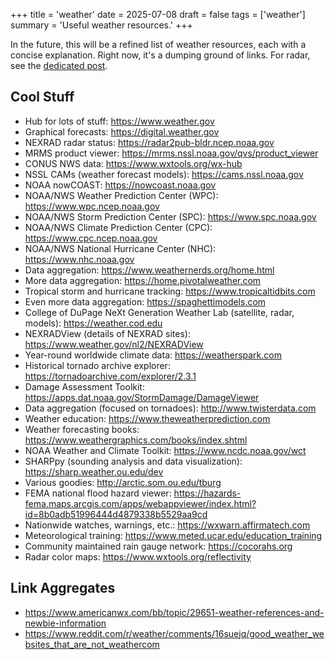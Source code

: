 +++
title = 'weather'
date = 2025-07-08
draft = false
tags = ['weather']
summary = 'Useful weather resources.'
+++

In the future, this will be a refined list of weather resources, each with a concise explanation. Right now, it's a dumping ground of links. For radar, see the [dedicated post](/posts/radar).

## Cool Stuff

- Hub for lots of stuff: <https://www.weather.gov>
- Graphical forecasts: <https://digital.weather.gov>
- NEXRAD radar status: <https://radar2pub-bldr.ncep.noaa.gov>
- MRMS product viewer: <https://mrms.nssl.noaa.gov/qvs/product_viewer>
- CONUS NWS data: <https://www.wxtools.org/wx-hub>
- NSSL CAMs (weather forecast models): <https://cams.nssl.noaa.gov>
- NOAA nowCOAST: <https://nowcoast.noaa.gov>
- NOAA/NWS Weather Prediction Center (WPC): <https://www.wpc.ncep.noaa.gov>
- NOAA/NWS Storm Prediction Center (SPC): <https://www.spc.noaa.gov>
- NOAA/NWS Climate Prediction Center (CPC): <https://www.cpc.ncep.noaa.gov>
- NOAA/NWS National Hurricane Center (NHC): <https://www.nhc.noaa.gov>
- Data aggregation: <https://www.weathernerds.org/home.html>
- More data aggregation: <https://home.pivotalweather.com>
- Tropical storm and hurricane tracking: <https://www.tropicaltidbits.com>
- Even more data aggregation: <https://spaghettimodels.com>
- College of DuPage NeXt Generation Weather Lab (satellite, radar, models): <https://weather.cod.edu>
- NEXRADView (details of NEXRAD sites): <https://www.weather.gov/nl2/NEXRADView>
- Year-round worldwide climate data: <https://weatherspark.com>
- Historical tornado archive explorer: <https://tornadoarchive.com/explorer/2.3.1>
- Damage Assessment Toolkit: <https://apps.dat.noaa.gov/StormDamage/DamageViewer>
- Data aggregation (focused on tornadoes): <http://www.twisterdata.com>
- Weather education: <https://www.theweatherprediction.com>
- Weather forecasting books: <https://www.weathergraphics.com/books/index.shtml>
- NOAA Weather and Climate Toolkit: <https://www.ncdc.noaa.gov/wct>
- SHARPpy (sounding analysis and data visualization): <https://sharp.weather.ou.edu/dev>
- Various goodies: <http://arctic.som.ou.edu/tburg>
- FEMA national flood hazard viewer: <https://hazards-fema.maps.arcgis.com/apps/webappviewer/index.html?id=8b0adb51996444d4879338b5529aa9cd>
- Nationwide watches, warnings, etc.: <https://wxwarn.affirmatech.com>
- Meteorological training: <https://www.meted.ucar.edu/education_training>
- Community maintained rain gauge network: <https://cocorahs.org>
- Radar color maps: <https://www.wxtools.org/reflectivity>

## Link Aggregates

- <https://www.americanwx.com/bb/topic/29651-weather-references-and-newbie-information>
- <https://www.reddit.com/r/weather/comments/16suejq/good_weather_websites_that_are_not_weathercom>
